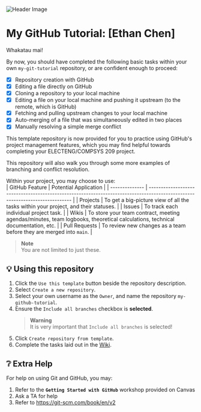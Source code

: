 ![Header Image](https://github.com/ee209-2020class/ee209-2020class.github.io/blob/master/ExtraInfo/logo.png)

# My GitHub Tutorial: [Ethan Chen]

Whakatau mai!

By now, you should have completed the following basic tasks within your own `my-git-tutorial` repository, or are confident enough to proceed:
- [x] Repository creation with GitHub
- [x] Editing a file directly on GitHub
- [x] Cloning a repository to your local machine
- [x] Editing a file on your local machine and pushing it upstream (to the remote, which is GitHub)
- [x] Fetching and pulling upstream changes to your local machine
- [x] Auto-merging of a file that was simultaneously edited in two places
- [x] Manually resolving a simple merge conflict

This template repository is now provided for you to practice using GitHub's project management features, which you may find helpful towards completing your ELECTENG/COMPSYS 209 project.

This repository will also walk you through some more examples of branching and conflict resolution.

Within your project, you may choose to use:  
| GitHub Feature | Potential Application                                                                                                        |
| -------------- | ---------------------------------------------------------------------------------------------------------------------------- |
| Projects       | To get a big-picture view of all the tasks within your project, and their statuses.                                          |
| Issues         | To track each individual project task.                                                                                       |
| Wikis          | To store your team contract, meeting agendas/minutes, team logbooks, theoretical calculations, technical documentation, etc. |
| Pull Requests  | To review new changes as a team before they are merged into `main`.                                                          |
> **Note**  
> You are not limited to just these.

## 💡 Using this repository

1. Click the `Use this template` button beside the repository description.
2. Select `Create a new repository`.
3. Select your own username as the `Owner`, and name the repository `my-github-tutorial`.
4. Ensure the `Include all branches` checkbox is **selected**.
	> **Warning**  
	> It is very important that `Include all branches` is selected!
5. Click `Create repository from template`.
6. Complete the tasks laid out in the [Wiki](https://github.com/uoa-ece209/my-github-tutorial/wiki).

## ❔ Extra Help

For help on using Git and GitHub, you may:
1. Refer to the **`Getting Started with GitHub`** workshop provided on Canvas
2. Ask a TA for help
3. Refer to https://git-scm.com/book/en/v2

